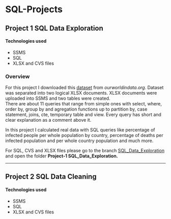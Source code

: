 # SQL-Projects

## Project 1 SQL Data Exploration

#### Technologies used
+ SSMS
+ SQL
+ XLSX and CVS files

### Overview
For this project I downloaded this [dataset](https://ourworldindata.org/covid-deaths) from *ourworldindata.org*. Dataset was separated into two logical XLSX documents. XLSX documents were uploaded into SSMS and two tables were created.  
There are about 11 queries that range from simple ones with select, where, order by, group by and agregation functions up to partition by, case statement, joins, cte, temporary table and view. Every query has short and clear explanation as a comment above it.

In this project I calculated real data with SQL queries like percentage of infected people per whole population by country, percentage of deaths per infected population and per whole country population and much more.

For SQL, CVS and XLSX files please go to the branch [SQL_Data_Exploration](https://github.com/Bajlando-py/Data-Analysis-SQL-Projects/tree/SQL_Data_Exploration) and open the folder **Project-1 SQL_Data_Exploration.**

---

## Project 2 SQL Data Cleaning

#### Technologies used
+ SSMS
+ SQL
+ XLSX and CVS files

